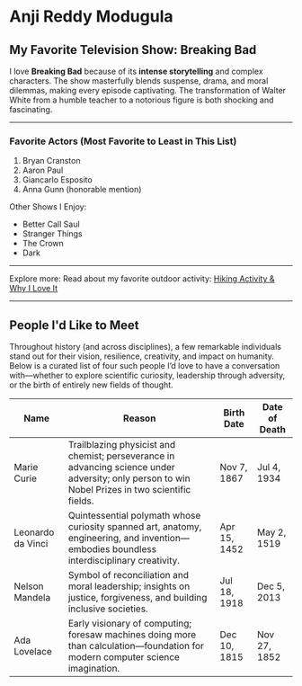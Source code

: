# Anji Reddy Modugula

## My Favorite Television Show: Breaking Bad

I love **Breaking Bad** because of its **intense storytelling** and complex characters. The show masterfully blends suspense, drama, and moral dilemmas, making every episode captivating. The transformation of Walter White from a humble teacher to a notorious figure is both shocking and fascinating.

---

### Favorite Actors (Most Favorite to Least in This List)
1. Bryan Cranston
2. Aaron Paul
3. Giancarlo Esposito
4. Anna Gunn (honorable mention)

Other Shows I Enjoy:
- Better Call Saul
- Stranger Things
- The Crown
- Dark

---

Explore more: Read about my favorite outdoor activity: [Hiking Activity & Why I Love It](./MyActivity.md)

---

## People I'd Like to Meet

Throughout history (and across disciplines), a few remarkable individuals stand out for their vision, resilience, creativity, and impact on humanity. Below is a curated list of four such people I’d love to have a conversation with—whether to explore scientific curiosity, leadership through adversity, or the birth of entirely new fields of thought.

| Name | Reason | Birth Date | Date of Death |
|------|--------|------------|---------------|
| Marie Curie | Trailblazing physicist and chemist; perseverance in advancing science under adversity; only person to win Nobel Prizes in two scientific fields. | Nov 7, 1867 | Jul 4, 1934 |
| Leonardo da Vinci | Quintessential polymath whose curiosity spanned art, anatomy, engineering, and invention—embodies boundless interdisciplinary creativity. | Apr 15, 1452 | May 2, 1519 |
| Nelson Mandela | Symbol of reconciliation and moral leadership; insights on justice, forgiveness, and building inclusive societies. | Jul 18, 1918 | Dec 5, 2013 |
| Ada Lovelace | Early visionary of computing; foresaw machines doing more than calculation—foundation for modern computer science imagination. | Dec 10, 1815 | Nov 27, 1852 |
